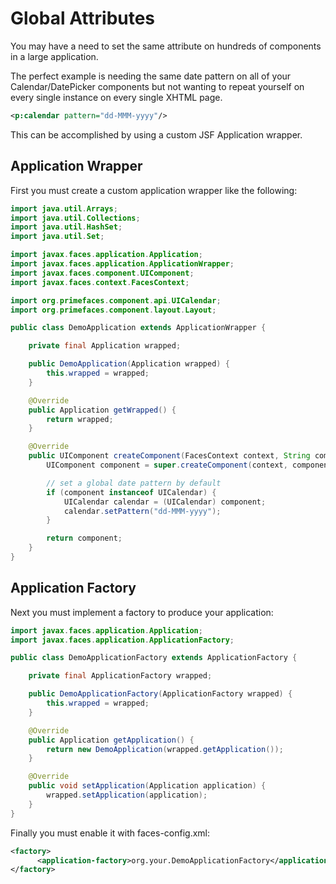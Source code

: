 # Global Attributes

You may have a need to set the same attribute on hundreds of components in a large application.

The perfect example is needing the same date pattern on all of your Calendar/DatePicker 
components but not wanting to repeat yourself on every single instance on every single XHTML page.

```xml
<p:calendar pattern="dd-MMM-yyyy"/>
```

This can be accomplished by using a custom JSF Application wrapper.


## Application Wrapper

First you must create a custom application wrapper like the following:

```java
import java.util.Arrays;
import java.util.Collections;
import java.util.HashSet;
import java.util.Set;

import javax.faces.application.Application;
import javax.faces.application.ApplicationWrapper;
import javax.faces.component.UIComponent;
import javax.faces.context.FacesContext;

import org.primefaces.component.api.UICalendar;
import org.primefaces.component.layout.Layout;

public class DemoApplication extends ApplicationWrapper {

    private final Application wrapped;

    public DemoApplication(Application wrapped) {
        this.wrapped = wrapped;
    }

    @Override
    public Application getWrapped() {
        return wrapped;
    }

    @Override
    public UIComponent createComponent(FacesContext context, String componentType, String rendererType) {
        UIComponent component = super.createComponent(context, componentType, rendererType);

        // set a global date pattern by default
        if (component instanceof UICalendar) {
            UICalendar calendar = (UICalendar) component;
            calendar.setPattern("dd-MMM-yyyy");
        }

        return component;
    }
}

```

## Application Factory

Next you must implement a factory to produce your application:

```java
import javax.faces.application.Application;
import javax.faces.application.ApplicationFactory;

public class DemoApplicationFactory extends ApplicationFactory {

    private final ApplicationFactory wrapped;

    public DemoApplicationFactory(ApplicationFactory wrapped) {
        this.wrapped = wrapped;
    }

    @Override
    public Application getApplication() {
        return new DemoApplication(wrapped.getApplication());
    }

    @Override
    public void setApplication(Application application) {
        wrapped.setApplication(application);
    }
}
```

Finally you must enable it with faces-config.xml:

```xml
<factory>
      <application-factory>org.your.DemoApplicationFactory</application-factory>
</factory>
```
